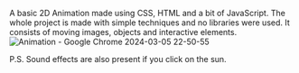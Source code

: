 A basic 2D Animation made using CSS, HTML and a bit of JavaScript.
The whole project is made with simple techniques and no libraries were used.
It consists of moving images, objects and interactive elements.
![Animation - Google Chrome 2024-03-05 22-50-55](https://github.com/bogojevski8/2D-Animation/assets/155783816/43f64239-f4f5-4929-8767-89fd7405e9f2)


P.S. Sound effects are also present if you click on the sun.
